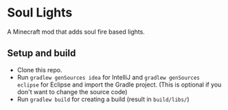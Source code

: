 # Soul Lights
A Minecraft mod that adds soul fire based lights.

## Setup and build
- Clone this repo.
- Run `gradlew genSources idea` for IntelliJ and `gradlew genSources eclipse` for Eclipse and import the Gradle project. (This is optional if you don't want to change the source code)
- Run `gradlew build` for creating a build (result in `build/libs/`)